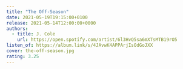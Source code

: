 ```yaml
---
title: "The Off-Season"
date: 2021-05-19T19:15:00+0100
release: 2021-05-14T12:00:00+0000
authors:
  - title: J. Cole
    url: https://open.spotify.com/artist/6l3HvQ5sa6mXTsMTB19rO5
listen_of: https://album.link/s/4JAvwK4APPArjIsOdGoJXX
cover: the-off-season.jpg
rating: 3.25
---
```

